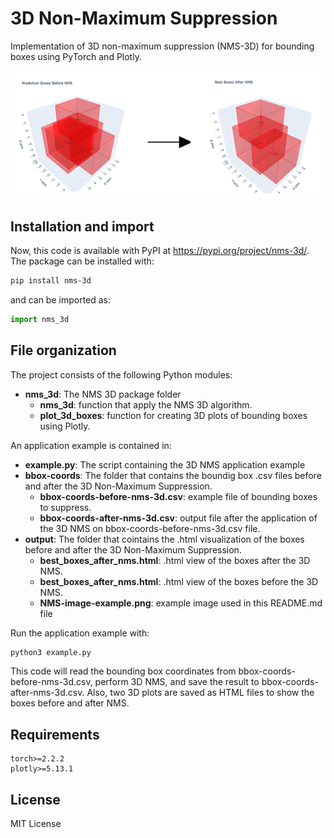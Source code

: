 # 3D Non-Maximum Suppression

Implementation of 3D non-maximum suppression (NMS-3D) for bounding boxes using PyTorch and Plotly.

![Example](./output/NMS-image-example.png)

## Installation and import
Now, this code is available with PyPI at https://pypi.org/project/nms-3d/. The package can be installed with:

```bash
pip install nms-3d
```

and can be imported as:

```python
import nms_3d
```

## File organization

The project consists of the following Python modules:

- **nms_3d**: The NMS 3D package folder
    - **nms_3d**: function that apply the NMS 3D algorithm.
    - **plot_3d_boxes**: function for creating 3D plots of bounding boxes using Plotly.

An application example is contained in:

- **example.py**: The script containing the 3D NMS application example
- **bbox-coords**: The folder that contains the boundig box .csv files before and after the 3D Non-Maximum Suppression.
    - **bbox-coords-before-nms-3d.csv**: example file of bounding boxes to suppress.
    - **bbox-coords-after-nms-3d.csv**: output file after the application of the 3D NMS on bbox-coords-before-nms-3d.csv file.
- **output**: The folder that cointains the .html visualization of the boxes before and after the 3D Non-Maximum Suppression.
    - **best_boxes_after_nms.html**: .html view of the boxes after the 3D NMS.
    - **best_boxes_after_nms.html**: .html view of the boxes before the 3D NMS.
    - **NMS-image-example.png**: example image used in this README.md file

Run the application example with:

```bash
python3 example.py
```

This code will read the bounding box coordinates from bbox-coords-before-nms-3d.csv, perform 3D NMS, and save the result to bbox-coords-after-nms-3d.csv. Also, two 3D plots are saved as HTML files to show the boxes before and after NMS.

## Requirements

```
torch>=2.2.2
plotly>=5.13.1
```

## License

MIT License

